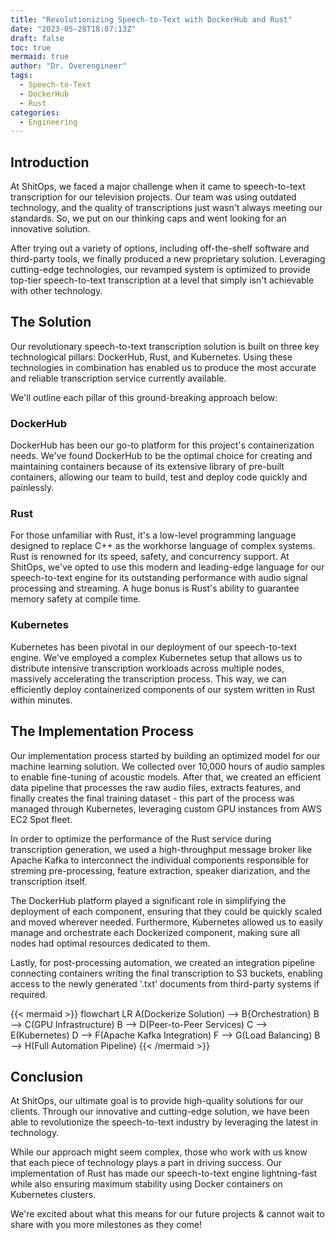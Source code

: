 ```yaml
---
title: "Revolutionizing Speech-to-Text with DockerHub and Rust"
date: "2023-05-28T18:07:13Z"
draft: false
toc: true
mermaid: true
author: "Dr. Overengineer"
tags:
  - Speech-to-Text
  - DockerHub
  - Rust
categories:
  - Engineering
---
```


## Introduction

At ShitOps, we faced a major challenge when it came to speech-to-text transcription for our television projects. Our team was using outdated technology, and the quality of transcriptions just wasn't always meeting our standards. So, we put on our thinking caps and went looking for an innovative solution.

After trying out a variety of options, including off-the-shelf software and third-party tools, we finally produced a new proprietary solution. Leveraging cutting-edge technologies, our revamped system is optimized to provide top-tier speech-to-text transcription at a level that simply isn't achievable with other technology.

## The Solution

Our revolutionary speech-to-text transcription solution is built on three key technological pillars: DockerHub, Rust, and Kubernetes. Using these technologies in combination has enabled us to produce the most accurate and reliable transcription service currently available.

We'll outline each pillar of this ground-breaking approach below:

### DockerHub

DockerHub has been our go-to platform for this project's containerization needs. We've found DockerHub to be the optimal choice for creating and maintaining containers because of its extensive library of pre-built containers, allowing our team to build, test and deploy code quickly and painlessly.

### Rust

For those unfamiliar with Rust, it's a low-level programming language designed to replace C++ as the workhorse language of complex systems. Rust is renowned for its speed, safety, and concurrency support. At ShitOps, we've opted to use this modern and leading-edge language for our speech-to-text engine for its outstanding performance with audio signal processing and streaming. A huge bonus is Rust's ability to guarantee memory safety at compile time.

### Kubernetes

Kubernetes has been pivotal in our deployment of our speech-to-text engine. We've employed a complex Kubernetes setup that allows us to distribute intensive transcription workloads across multiple nodes, massively accelerating the transcription process. This way, we can efficiently deploy containerized components of our system written in Rust within minutes.

## The Implementation Process

Our implementation process started by building an optimized model for our machine learning solution. We collected over 10,000 hours of audio samples to enable fine-tuning of acoustic models. After that, we created an efficient data pipeline that processes the raw audio files, extracts features, and finally creates the final training dataset - this part of the process was managed through Kubernetes, leveraging custom GPU instances from AWS EC2 Spot fleet.

In order to optimize the performance of the Rust service during transcription generation, we used a high-throughput message broker like Apache Kafka to interconnect the individual components responsible for streming pre-processing, feature extraction, speaker diarization, and the transcription itself.

The DockerHub platform played a significant role in simplifying the deployment of each component, ensuring that they could be quickly scaled and moved wherever needed. Furthermore, Kubernetes allowed us to easily manage and orchestrate each Dockerized component, making sure all nodes had optimal resources dedicated to them.

Lastly, for post-processing automation, we created an integration pipeline connecting containers writing the final transcription to S3 buckets, enabling access to the newly generated '.txt' documents from third-party systems if required.

{{< mermaid >}}
flowchart LR
    A(Dockerize Solution) --> B{Orchestration}
    B --> C(GPU Infrastructure)
    B --> D(Peer-to-Peer Services)
    C --> E(Kubernetes)
    D --> F(Apache Kafka Integration)
    F --> G(Load Balancing)
    B --> H(Full Automation Pipeline)
{{< /mermaid >}}

## Conclusion

At ShitOps, our ultimate goal is to provide high-quality solutions for our clients. Through our innovative and cutting-edge solution, we have been able to revolutionize the speech-to-text industry by leveraging the latest in technology.

While our approach might seem complex, those who work with us know that each piece of technology plays a part in driving success. Our implementation of Rust has made our speech-to-text engine lightning-fast while also ensuring maximum stability using Docker containers on Kubernetes clusters.

We're excited about what this means for our future projects & cannot wait to share with you more milestones as they come!